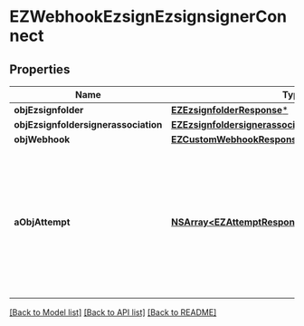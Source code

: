 # EZWebhookEzsignEzsignsignerConnect

## Properties
Name | Type | Description | Notes
------------ | ------------- | ------------- | -------------
**objEzsignfolder** | [**EZEzsignfolderResponse***](EZEzsignfolderResponse.md) |  | [optional] 
**objEzsignfoldersignerassociation** | [**EZEzsignfoldersignerassociationResponseCompound***](EZEzsignfoldersignerassociationResponseCompound.md) |  | 
**objWebhook** | [**EZCustomWebhookResponse***](EZCustomWebhookResponse.md) |  | 
**aObjAttempt** | [**NSArray&lt;EZAttemptResponseCompound&gt;***](EZAttemptResponseCompound.md) | An array containing details of previous attempts that were made to deliver the message. The array is empty if it&#39;s the first attempt. | 

[[Back to Model list]](../README.md#documentation-for-models) [[Back to API list]](../README.md#documentation-for-api-endpoints) [[Back to README]](../README.md)



